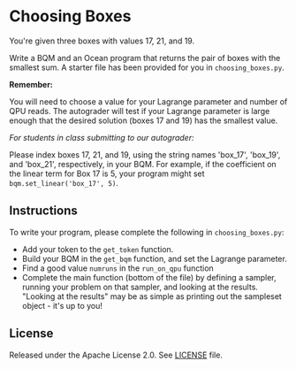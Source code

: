 # Choosing Boxes

You're given three boxes with values 17, 21, and 19.

Write a BQM and an Ocean program that returns the pair of boxes with the
smallest sum.  A starter file has been provided for you in
``choosing_boxes.py``.

**Remember:**

You will need to choose a value for your Lagrange parameter and number of QPU
reads.  The autograder will test if your Lagrange parameter is large enough
that the desired solution (boxes 17 and 19) has the smallest value.

*For students in class submitting to our autograder:*

Please index boxes 17, 21, and 19, using the string names 'box_17', 'box_19',
and 'box_21', respectively, in your BQM.  For example, if the coefficient on
the linear term for Box 17 is 5, your program might set
`bqm.set_linear('box_17', 5)`.

## Instructions

To write your program, please complete the following in `choosing_boxes.py`:

- Add your token to the ``get_token`` function.
- Build your BQM in the ``get_bqm`` function, and set the Lagrange parameter.
- Find a good value ``numruns`` in the ``run_on_qpu`` function
- Complete the main function (bottom of the file) by defining a sampler,
  running your problem on that sampler, and looking at the results.  "Looking
at the results" may be as simple as printing out the sampleset object - it's up
to you!

## License

Released under the Apache License 2.0. See [LICENSE](LICENSE) file.
